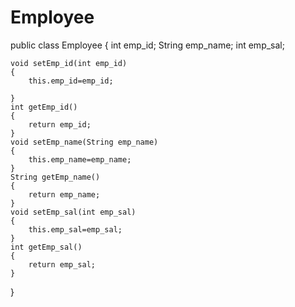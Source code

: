 # Employee
public class Employee
{
    int emp_id;
    String emp_name;
    int emp_sal;

    void setEmp_id(int emp_id)
    {
        this.emp_id=emp_id;

    }
    int getEmp_id()
    {
        return emp_id;
    }
    void setEmp_name(String emp_name)
    {
        this.emp_name=emp_name;
    }
    String getEmp_name()
    {
        return emp_name;
    }
    void setEmp_sal(int emp_sal)
    {
        this.emp_sal=emp_sal;
    }
    int getEmp_sal()
    {
        return emp_sal;
    }
}
